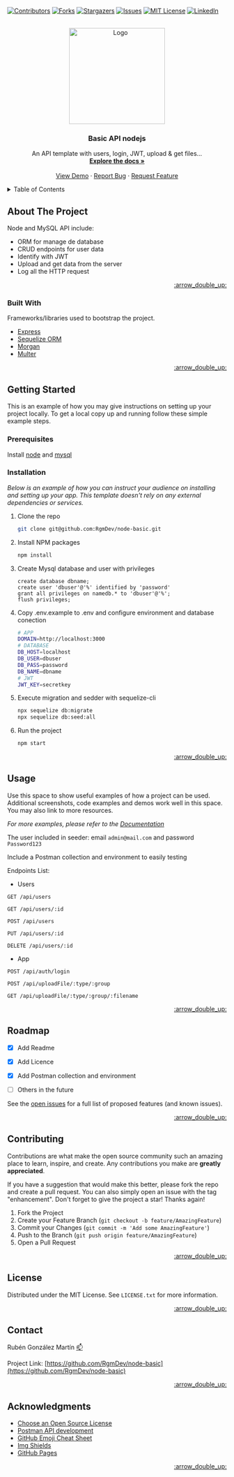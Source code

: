 <div id="top"></div>


<!-- PROJECT SHIELDS -->
[![Contributors][contributors-shield]][contributors-url]
[![Forks][forks-shield]][forks-url]
[![Stargazers][stars-shield]][stars-url]
[![Issues][issues-shield]][issues-url]
[![MIT License][license-shield]][license-url]
[![LinkedIn][linkedin-shield]][linkedin-url]



<!-- PROJECT LOGO -->
<br />
<div align="center">
  <a href="https://github.com/RgmDev/node-basic">
    <img src="https://miro.medium.com/max/724/1*-igaI4IhZkeNWhESz1D9sw.png" alt="Logo" width="220">
  </a>

  <h3 align="center">Basic API nodejs</h3>

  <p align="center">
    An API template with users, login, JWT, upload & get files...
    <br />
    <a href="https://github.com/othneildrew/Best-README-Template"><strong>Explore the docs »</strong></a>
    <br />
    <br />
    <a href="https://github.com/RgmDev/node-basic">View Demo</a>
    ·
    <a href="https://github.com/RgmDev/node-basic/issues">Report Bug</a>
    ·
    <a href="https://github.com/RgmDev/node-basic/issues">Request Feature</a>
  </p>
</div>



<!-- TABLE OF CONTENTS -->
<details>
  <summary>Table of Contents</summary>
  <ol>
    <li>
      <a href="#about-the-project">About The Project</a>
      <ul>
        <li><a href="#built-with">Built With</a></li>
      </ul>
    </li>
    <li>
      <a href="#getting-started">Getting Started</a>
      <ul>
        <li><a href="#prerequisites">Prerequisites</a></li>
        <li><a href="#installation">Installation</a></li>
      </ul>
    </li>
    <li><a href="#usage">Usage</a></li>
    <li><a href="#roadmap">Roadmap</a></li>
    <li><a href="#contributing">Contributing</a></li>
    <li><a href="#license">License</a></li>
    <li><a href="#contact">Contact</a></li>
    <li><a href="#acknowledgments">Acknowledgments</a></li>
  </ol>
</details>



<!-- ABOUT THE PROJECT -->
## About The Project

Node and MySQL API include:

* ORM for manage de database
* CRUD endpoints for user data
* Identify with JWT
* Upload and get data from the server
* Log all the HTTP request

<p align="right"><a href="#top">:arrow_double_up:</a></p>



### Built With

Frameworks/libraries used to bootstrap the project.

* [Express](https://nextjs.org/)
* [Sequelize ORM](https://sequelize.org/)
* [Morgan](https://github.com/expressjs/morgan#readme)
* [Multer](https://github.com/expressjs/multer#readme)

<p align="right"><a href="#top">:arrow_double_up:</a></p>



<!-- GETTING STARTED -->
## Getting Started

This is an example of how you may give instructions on setting up your project locally.
To get a local copy up and running follow these simple example steps.

### Prerequisites

Install [node](https://nodejs.org/es/) and [mysql](https://dev.mysql.com/downloads/mysql/)

### Installation

_Below is an example of how you can instruct your audience on installing and setting up your app. This template doesn't rely on any external dependencies or services._

1. Clone the repo
   ```sh
   git clone git@github.com:RgmDev/node-basic.git
   ```
2. Install NPM packages
   ```sh
   npm install
   ```
3. Create Mysql database and user with privileges
   ```mysql
   create database dbname;
   create user 'dbuser'@'%' identified by 'password'
   grant all privileges on namedb.* to 'dbuser'@'%';
   flush privileges;
   ```

4. Copy .env.example to .env and configure environment and database conection
   ```sh
   # APP
   DOMAIN=http://localhost:3000
   # DATABASE
   DB_HOST=localhost
   DB_USER=dbuser
   DB_PASS=password
   DB_NAME=dbname
   # JWT
   JWT_KEY=secretkey
   ```

5. Execute migration and sedder with sequelize-cli
   ```sh
   npx sequelize db:migrate
   npx sequelize db:seed:all
   ```
6. Run the project
   ```sh
   npm start
   ```

<p align="right"><a href="#top">:arrow_double_up:</a></p>



<!-- USAGE EXAMPLES -->
## Usage

Use this space to show useful examples of how a project can be used. Additional screenshots, code examples and demos work well in this space. You may also link to more resources.

_For more examples, please refer to the [Documentation](https://example.com)_

The user included in seeder: email `admin@mail.com` and password `Password123`

Include a Postman collection and environment to easily testing

Endpoints List:

- Users 

`GET /api/users`

`GET /api/users/:id`

`POST /api/users`

`PUT /api/users/:id`

`DELETE /api/users/:id`


- App 

`POST /api/auth/login`

`POST /api/uploadFile/:type/:group`

`GET /api/uploadFile/:type/:group/:filename`

<p align="right"><a href="#top">:arrow_double_up:</a></p>



<!-- ROADMAP -->
## Roadmap

- [x] Add Readme
- [x] Add Licence
- [x] Add Postman collection and environment
- [ ] Others in the future


See the [open issues](https://github.com/othneildrew/Best-README-Template/issues) for a full list of proposed features (and known issues).

<p align="right"><a href="#top">:arrow_double_up:</a></p>



<!-- CONTRIBUTING -->
## Contributing

Contributions are what make the open source community such an amazing place to learn, inspire, and create. Any contributions you make are **greatly appreciated**.

If you have a suggestion that would make this better, please fork the repo and create a pull request. You can also simply open an issue with the tag "enhancement".
Don't forget to give the project a star! Thanks again!

1. Fork the Project
2. Create your Feature Branch (`git checkout -b feature/AmazingFeature`)
3. Commit your Changes (`git commit -m 'Add some AmazingFeature'`)
4. Push to the Branch (`git push origin feature/AmazingFeature`)
5. Open a Pull Request

<p align="right"><a href="#top">:arrow_double_up:</a></p>



<!-- LICENSE -->
## License

Distributed under the MIT License. See `LICENSE.txt` for more information.

<p align="right"><a href="#top">:arrow_double_up:</a></p>



<!-- CONTACT -->
## Contact

Rubén González Martín [:mailbox:](rubengm410@gmail.com)

Project Link: [https://github.com/RgmDev/node-basic](https://github.com/RgmDev/node-basic)

<p align="right"><a href="#top">:arrow_double_up:</a></p>



<!-- ACKNOWLEDGMENTS -->
## Acknowledgments

* [Choose an Open Source License](https://choosealicense.com)
* [Postman API development](https://www.postman.com/)
* [GitHub Emoji Cheat Sheet](https://www.webpagefx.com/tools/emoji-cheat-sheet)
* [Img Shields](https://shields.io)
* [GitHub Pages](https://pages.github.com)

<p align="right"><a href="#top">:arrow_double_up:</a></p>



<!-- MARKDOWN LINKS & IMAGES -->
[contributors-shield]: https://img.shields.io/github/contributors/RgmDev/node-basic
[contributors-url]: https://github.com/RgmDev/node-basic/graphs/contributors
[forks-shield]: https://img.shields.io/github/forks/RgmDev/node-basic
[forks-url]: https://github.com/RgmDev/node-basic/network/members
[stars-shield]: https://img.shields.io/github/stars/RgmDev/node-basic
[stars-url]: https://github.com/RgmDev/node-basic/stargazers
[issues-shield]: https://img.shields.io/github/issues/RgmDev/node-basic
[issues-url]: https://github.com/RgmDev/node-basic/issues
[license-shield]: https://img.shields.io/github/license/RgmDev/node-basic
[license-url]: https://github.com/RgmDev/node-basic/blob/master/LICENSE.txt
[linkedin-shield]: https://img.shields.io/badge/-LinkedIn-black.svg?logo=linkedin&colorB=0e76a8
[linkedin-url]: https://www.linkedin.com/in/ruben-gonzalez-martin/
